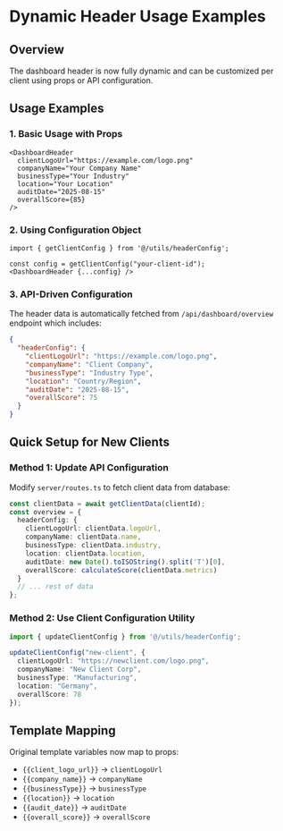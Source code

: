 # Dynamic Header Usage Examples

## Overview
The dashboard header is now fully dynamic and can be customized per client using props or API configuration.

## Usage Examples

### 1. Basic Usage with Props
```tsx
<DashboardHeader 
  clientLogoUrl="https://example.com/logo.png"
  companyName="Your Company Name"
  businessType="Your Industry"
  location="Your Location"
  auditDate="2025-08-15"
  overallScore={85}
/>
```

### 2. Using Configuration Object
```tsx
import { getClientConfig } from '@/utils/headerConfig';

const config = getClientConfig("your-client-id");
<DashboardHeader {...config} />
```

### 3. API-Driven Configuration
The header data is automatically fetched from `/api/dashboard/overview` endpoint which includes:
```json
{
  "headerConfig": {
    "clientLogoUrl": "https://example.com/logo.png",
    "companyName": "Client Company",
    "businessType": "Industry Type", 
    "location": "Country/Region",
    "auditDate": "2025-08-15",
    "overallScore": 75
  }
}
```

## Quick Setup for New Clients

### Method 1: Update API Configuration
Modify `server/routes.ts` to fetch client data from database:
```typescript
const clientData = await getClientData(clientId);
const overview = {
  headerConfig: {
    clientLogoUrl: clientData.logoUrl,
    companyName: clientData.name,
    businessType: clientData.industry,
    location: clientData.location,
    auditDate: new Date().toISOString().split('T')[0],
    overallScore: calculateScore(clientData.metrics)
  }
  // ... rest of data
};
```

### Method 2: Use Client Configuration Utility
```typescript
import { updateClientConfig } from '@/utils/headerConfig';

updateClientConfig("new-client", {
  clientLogoUrl: "https://newclient.com/logo.png",
  companyName: "New Client Corp",
  businessType: "Manufacturing",
  location: "Germany",
  overallScore: 78
});
```

## Template Mapping
Original template variables now map to props:
- `{{client_logo_url}}` → `clientLogoUrl`
- `{{company_name}}` → `companyName`
- `{{businessType}}` → `businessType`
- `{{location}}` → `location`
- `{{audit_date}}` → `auditDate`
- `{{overall_score}}` → `overallScore`